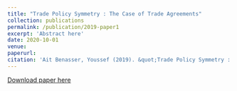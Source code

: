 ```yaml
---
title: "Trade Policy Symmetry : The Case of Trade Agreements"
collection: publications
permalink: /publication/2019-paper1
excerpt: 'Abstract here'
date: 2020-10-01
venue:
paperurl: 
citation: 'Ait Benasser, Youssef (2019). &quot;Trade Policy Symmetry : The Case of Trade Agreements&quot; <i>Working Paper</i>.'
---
```

[Download paper here](http://youssefaitb.github.io/files/paper1.pdf)
